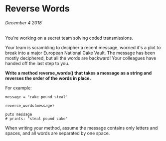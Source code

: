 # Reverse Words
###### December 4 2018

You're working on a secret team solving coded transmissions.

Your team is scrambling to decipher a recent message, worried it's a plot to break into a major European National Cake Vault. The message has been mostly deciphered, but all the words are backward! Your colleagues have handed off the last step to you.

**Write a method reverse_words() that takes a message as a string and reverses the order of the words in place.**

For example:
```
message = "cake pound steal"

reverse_words(message)

puts message
# prints: "steal pound cake"
```

When writing your method, assume the message contains only letters and spaces, and all words are separated by one space.
